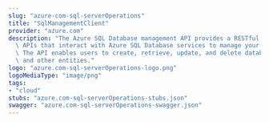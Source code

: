 ```yaml
---
slug: "azure-com-sql-serverOperations"
title: "SqlManagementClient"
provider: "azure.com"
description: "The Azure SQL Database management API provides a RESTful set of web\
  \ APIs that interact with Azure SQL Database services to manage your databases.\
  \ The API enables users to create, retrieve, update, and delete databases, servers,\
  \ and other entities."
logo: "azure.com-sql-serverOperations-logo.png"
logoMediaType: "image/png"
tags:
- "cloud"
stubs: "azure.com-sql-serverOperations-stubs.json"
swagger: "azure.com-sql-serverOperations-swagger.json"
---
```

